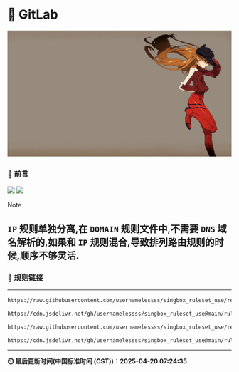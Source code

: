 
# 🧸 GitLab
![](https://raw.githubusercontent.com/usernamelessss/picture-bed/main/images/202504042256831.jpg)
### 📣 前言
![](https://shields.io/badge/-移除重复规则-ff69b4) ![](https://shields.io/badge/-IP&nbsp;规则单独存放不与&nbsp;DOMAIN&nbsp;等混合-green)
> [!NOTE]
**`IP` 规则单独分离,在 `DOMAIN` 规则文件中,不需要 `DNS` 域名解析的,如果和 `IP` 规则混合,导致排列路由规则的时候,顺序不够灵活.**
---

###  🔗 规则链接
---

```url
https://raw.githubusercontent.com/usernamelessss/singbox_ruleset_use/refs/heads/main/rule/GitLab/GitLab_No_IP.json
```

```url
https://cdn.jsdelivr.net/gh/usernamelessss/singbox_ruleset_use@main/rule/GitLab/GitLab_No_IP.json
```

```url
https://raw.githubusercontent.com/usernamelessss/singbox_ruleset_use/refs/heads/main/rule/GitLab/GitLab_No_IP.srs
```

```url
https://cdn.jsdelivr.net/gh/usernamelessss/singbox_ruleset_use@main/rule/GitLab/GitLab_No_IP.srs
```

---
**⏲️ 最后更新时间(中国标准时间 (CST))：2025-04-20 07:24:35**